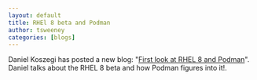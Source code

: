 ```yaml
---
layout: default
title: RHEl 8 beta and Podman
author: tsweeney
categories: [blogs]
---
```

Daniel Koszegi has posted a new blog: "[First look at RHEL 8 and Podman](https://medium.com/@danielkoszegi/first-look-at-rhel-8-beta-and-podman-f344165c1620)".  Daniel talks about the RHEL 8 beta and how Podman figures into it!.
